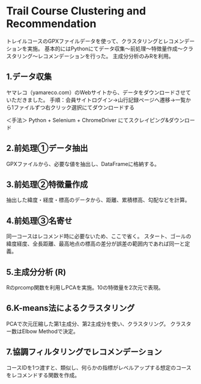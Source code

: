 # Trail Course Clustering and Recommendation
トレイルコースのGPXファイルデータを使って、クラスタリングとレコメンデーションを実施。
基本的にはPythonにてデータ収集〜前処理〜特徴量作成〜クラスタリング〜レコメンデーションを行った。
主成分分析のみRを利用。

## 1.データ収集
ヤマレコ（yamareco.com）のWebサイトから、データをダウンロードさせていただきました。
手順：会員サイトログイン→山行記録ページへ遷移→一覧から1ファイルずつ右クリック選択にてダウンロードする

＜手法＞ Python + Selenium + ChromeDriver にてスクレイピング&ダウンロード

## 2.前処理①データ抽出
GPXファイルから、必要な値を抽出し、DataFrameに格納する。

## 3.前処理②特徴量作成
抽出した緯度・経度・標高のデータから、距離、累積標高、勾配などを計算。

## 4.前処理③名寄せ
同一コースはレコメンド時に必要ないため、ここで省く。
スタート、ゴールの緯度経度、全長距離、最高地点の標高の差分が誤差の範囲内であれば同一と定義。

## 5.主成分分析 (R)
Rのprcomp関数を利用しPCAを実施。10の特徴量を2次元で表現。

## 6.K-means法によるクラスタリング
PCAで次元圧縮した第1主成分、第2主成分を使い、クラスタリング。
クラスター数はElbow Methodで決定。

## 7.協調フィルタリングでレコメンデーション
コースIDを1つ渡すと、類似し、何らかの指標がレベルアップする想定のコースをレコメンドする関数を作成。



